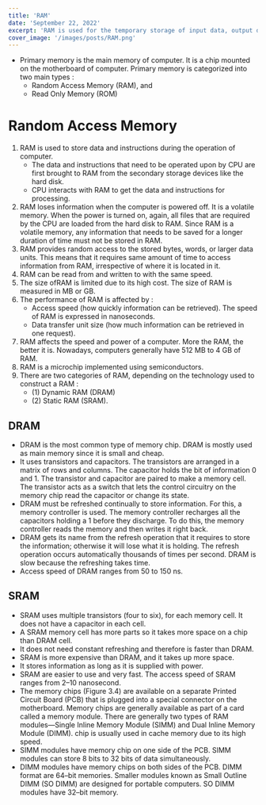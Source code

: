 ```yaml
---
title: 'RAM'
date: 'September 22, 2022'
excerpt: 'RAM is used for the temporary storage of input data, output data and intermediate results. The input data entered into the computer using the input device, is stored in RAM for processing. After processing, the output data is stored in RAM before being sent to the output device. Any intermediate results generated during the processing of program are also stored in RAM'
cover_image: '/images/posts/RAM.png'
---
```

* Primary memory is the main memory of computer. It is a chip mounted on the motherboard of computer. Primary memory is categorized into two main types :
    - Random Access Memory (RAM), and
    - Read Only Memory (ROM)

# Random Access Memory

1. RAM is used to store data and instructions during the operation of computer.
    - The data and instructions that need to be operated upon by CPU are first brought to RAM from the secondary storage devices like the hard disk.
    - CPU interacts with RAM to get the data and instructions for processing.
2. RAM loses information when the computer is powered off. It is a volatile memory. When the power is turned on, again, all files that are required by the CPU are loaded from the hard disk to RAM. Since RAM is a volatile memory, any information that needs to be saved for a longer duration of time must not be stored in RAM.
3. RAM provides random access to the stored bytes, words, or larger data units. This means that it requires same amount of time to access information from RAM, irrespective of where it is located in it.
4. RAM can be read from and written to with the same speed.
5. The size ofRAM is limited due to its high cost. The size of RAM is measured in MB or GB.
6. The performance of RAM is affected by :
    - Access speed (how quickly information can be retrieved). The speed of RAM is expressed in nanoseconds.
    - Data transfer unit size (how much information can be retrieved in one request).
7. RAM affects the speed and power of a computer. More the RAM, the better it is. Nowadays, computers generally have 512 MB to 4 GB of RAM.
8. RAM is a microchip implemented using semiconductors.
9. There are two categories of RAM, depending on the technology used to construct a RAM : 
    - (1) Dynamic RAM (DRAM)
    - (2) Static RAM (SRAM).

## DRAM

- DRAM is the most common type of memory chip. DRAM is mostly used as main memory since it is small and cheap.
- It uses transistors and capacitors. The transistors are arranged in a matrix of rows and columns. The capacitor holds the bit of information 0 and 1. The transistor and capacitor are paired to make a memory cell. The transistor acts as a switch that lets the control circuitry on the memory chip read the capacitor or change its state.
- DRAM must be refreshed continually to store information. For this, a memory controller is used. The memory controller recharges all the capacitors holding a 1 before they discharge. To do this, the memory controller reads the memory and then writes it right back.
- DRAM gets its name from the refresh operation that it requires to store the information; otherwise it will lose what it is holding. The refresh operation occurs automatically thousands of times per second. DRAM is slow because the refreshing takes time.
- Access speed of DRAM ranges from 50 to 150 ns.

## SRAM

- SRAM uses multiple transistors (four to six), for each memory cell. It does not have a capacitor in each cell.
- A SRAM memory cell has more parts so it takes more space on a chip than DRAM cell.
- It does not need constant refreshing and therefore is faster than DRAM.
- SRAM is more expensive than DRAM, and it takes up more space.
- It stores information as long as it is supplied with power.
- SRAM are easier to use and very fast. The access speed of SRAM ranges from 2–10 nanosecond.
- The memory chips (Figure 3.4) are available on a separate Printed Circuit Board (PCB) that is plugged into a special connector on the motherboard. Memory chips are generally available as part of a card called a memory module. There are generally two types of RAM modules—Single Inline Memory Module (SIMM) and Dual Inline Memory Module (DIMM). chip is usually used in cache memory due to its high speed.
- SIMM modules have memory chip on one side of the PCB. SIMM modules can store 8 bits to 32 bits of data simultaneously.
- DIMM modules have memory chips on both sides of the PCB. DIMM format are 64–bit memories. Smaller modules known as Small Outline DIMM (SO DIMM) are designed for portable computers. SO DIMM modules have 32–bit memory.